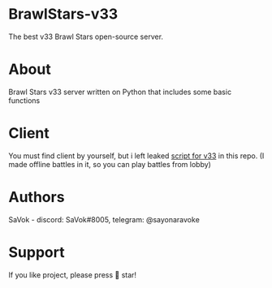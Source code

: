 # BrawlStars-v33
The best v33 Brawl Stars open-source server.
# About
Brawl Stars v33 server written on Python that includes some basic functions
# Client
You must find client by yourself, but i left leaked [script for v33](https://github.com/SavokBS/BrawlStars-v33/blob/main/v33.118.js) in this repo. (I made offline battles in it, so you can play battles from lobby)
# Authors
SaVok - discord: SaVok#8005, telegram: @sayonaravoke
# Support
If you like project, please press 🌟 star!
